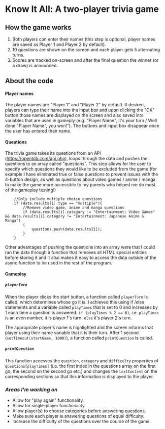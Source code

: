 # Know It All: A two-player trivia game

## How the game works

1. Both players can enter their names (this step is optional, player names are saved as Player 1 and Player 2 by default). 
2. 10 questions are shown on the screen and each player gets 5 alternating turns.
3. Scores are tracked on-screen and after the final question the winner (or a draw) is announced.

## About the code

#### Player names
The player names are "Player 1" and "Player 2" by default. If desired, players can type their name into the input box and upon clicking the "OK" button those names are displayed on the screen and also saved into variables that are used in gameply (e.g. "Player Name", it's your turn / Well done "Player Name", you won!"). The buttons and input box disappear once the user has entered their name. 

#### Questions
The trivia game takes its questions from an API (https://opentdb.com/api.php), loops through the data and pushes the questions to an array called "questions". This step allows for the user to specify which questions they would like to be excluded from the game (for example I have eliminated true or false questions to prevent issues with the 4-button design, as well as questions about video games / anime / manga to make the game more accessible to my parents who helped me do most of the gameplay testing!) 

        //Only include multiple choice questions
        if (data.results[i].type == "multiple"){
            //Remove video game, anime and manga questions
            if (data.results[i].category != "Entertainment: Video Games" && data.results[i].category != "Entertainment: Japanese Anime & Manga")
            {
                questions.push(data.results[i]);
            }
        }
        
Other advantages of pushing the questions into an array were that I could ran the data through a function that removes all HTML special entities before storing it and it also makes it easy to access the data outside of the async function to be used in the rest of the program.

#### Gameplay
##### `playerTurn`
When the player clicks the start button, a function called `playerTurn` is called, which determines whose go it is. I achieved this using if /else statements and a variable called `playTimes` that is set to 0 and increases by 1 each time a question is answered. `if (playTimes % 2 == 0)`, i.e. `playTimes` is an even number, it is player 1's turn. `else` it's player 2's turn. 

The appropriate player's name is highlighted and the screen informs that player using their name variable that it is their turn. After 1 second (`setTimeout(startGame, 1000)`), a function called `printQuestion` is called.

##### `printQuestion`
This function accesses the `question`, `category` and `difficulty` properties of `questions[playTimes]` (i.e. the first index in the questions array on the first go, the second on the second go etc.) and changes the `textContent` on the corresponding sections so that this information is displayed to the player.

#####
 
### *Areas I'm working on*

- Allow for "play again" functionality.
- Allow for single-player functionality.
- Allow player(s) to choose categories before answering questions.
- Make sure each player is answering questions of equal difficulty.
- Increase the difficulty of the questions over the course of the game.
